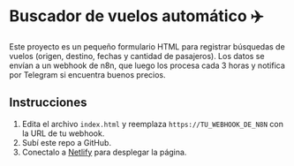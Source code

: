 # Buscador de vuelos automático ✈️

Este proyecto es un pequeño formulario HTML para registrar búsquedas de vuelos (origen, destino, fechas y cantidad de pasajeros). Los datos se envían a un webhook de n8n, que luego los procesa cada 3 horas y notifica por Telegram si encuentra buenos precios.

## Instrucciones

1. Edita el archivo `index.html` y reemplaza `https://TU_WEBHOOK_DE_N8N` con la URL de tu webhook.
2. Subí este repo a GitHub.
3. Conectalo a [Netlify](https://netlify.com) para desplegar la página.
